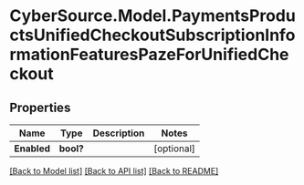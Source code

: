 # CyberSource.Model.PaymentsProductsUnifiedCheckoutSubscriptionInformationFeaturesPazeForUnifiedCheckout
## Properties

Name | Type | Description | Notes
------------ | ------------- | ------------- | -------------
**Enabled** | **bool?** |  | [optional] 

[[Back to Model list]](../README.md#documentation-for-models) [[Back to API list]](../README.md#documentation-for-api-endpoints) [[Back to README]](../README.md)

